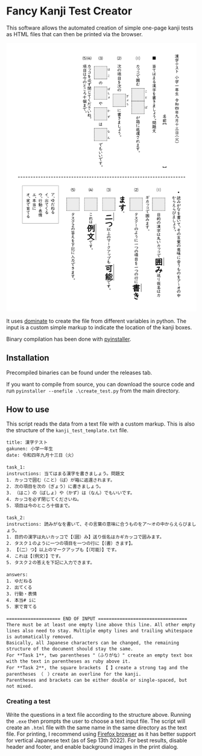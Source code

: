 # Fancy Kanji Test Creator

This software allows the automated creation of simple one-page kanji tests as HTML files that can then be printed via the browser. 

![Example Print](./kanji_test.jpg)

It uses [dominate](https://github.com/Knio/dominate) to create the file from different variables in python. The input is a custom simple markup to indicate the location of the kanji boxes. 

Binary compilation has been done with [pyinstaller](https://pyinstaller.org).

## Installation

Precompiled binaries can be found under the releases tab.

If you want to compile from source, you can download the source code and run `pyinstaller --onefile .\create_test.py` from the main directory.

## How to use

This script reads the data from a text file with a custom markup. This is also the structure of the `kanji_test_template.txt` file.

```
title: 漢字テスト
gakunen: 小学一年生
date: 令和四年九月十三日（火）

task_1:
instructions: 当てはまる漢字を書きましょう。問題文
1. カッコで囲む（こと）（ば）が箱に返還されます。
2. 次の項目を次の（ぎょう）に書きましょう。
3. （はこ）の（ばしょ）や（かず）は（なん）でもいいです。
4. カッコを必ず閉じてくださいね。
5. 項目は今のところ十個まで。

task_2:
instructions: 読みがなを書いて、その言葉の意味に合うものをア～オの中からえらびましょう。
1. 目的の漢字は丸いカッコで【（囲）み】送り仮名はカギカッコで囲みます。
2. タスク１のように一つの項目を一つの行に【（書）きます】。
3. 【（二）つ】以上のマークアップも【（可能）】です。
4. これは【（例文）】です。
5. タスク２の答えを下記に入力できます。

answers:
1. ゆだねる
2. 出てくる
3. 行動・表情
4. 本当# iに
5. 家で育てる

==================== END OF INPUT =================================
There must be at least one empty line above this line. All other empty lines also need to stay. Multiple empty lines and trailing whitespace is automatically removed. 
Basically, all Japanese characters can be changed, the remaining structure of the document should stay the same.
For **Task 1**, two parentheses "（ふりがな）" create an empty text box with the text in parentheses as ruby above it. 
For **Task 2**, the square brackets 【 】create a strong tag and the parentheses （　）create an overline for the kanji.
Parentheses and brackets can be either double or single-spaced, but not mixed.
```

### Creating a test

Write the questions in a text file according to the structure above.
Running the `.exe` then prompts the user to choose a text input file. The script will create an `.html` file with the same name in the same directory as the text file. For printing, I recommend using [Firefox browser](https://www.mozilla.org/firefox/) as it has better support for vertical Japanese text (as of Sep 13th 2022). For best results, disable header and footer, and enable background images in the print dialog. 